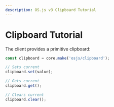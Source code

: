 ```yaml
---
description: OS.js v3 Clipboard Tutorial
---
```


# Clipboard Tutorial

The client provides a primitive clipboard:

```javascript
const clipboard = core.make('osjs/clipboard');

// Sets current
clipboard.set(value);

// Gets current
clipboard.get();

// Clears current
clipboard.clear();
```
